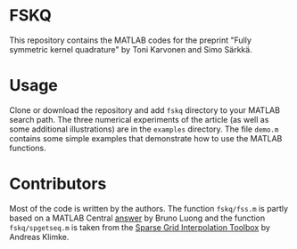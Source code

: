 # FSKQ

This repository contains the MATLAB codes for the preprint  "Fully symmetric kernel quadrature" by Toni Karvonen and Simo Särkkä.

# Usage

Clone or download the repository and add `fskq` directory to your MATLAB search path. The three numerical experiments of the article (as well as some additional illustrations) are in the `examples` directory. The file `demo.m` contains some simple examples that demonstrate how to use the MATLAB functions.

# Contributors

Most of the code is written by the authors. The function `fskq/fss.m` is partly based on a MATLAB Central [answer](https://se.mathworks.com/matlabcentral/newsreader/view_thread/164470) by Bruno Luong and the function `fskq/spgetseq.m` is taken from the [Sparse Grid Interpolation Toolbox](http://www.ians.uni-stuttgart.de/spinterp/) by Andreas Klimke.
